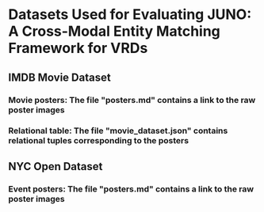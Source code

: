 # Datasets Used for Evaluating JUNO: A Cross-Modal Entity Matching Framework for VRDs

## IMDB Movie Dataset
### Movie posters: The file "posters.md" contains a link to the raw poster images
### Relational table: The file "movie_dataset.json" contains relational tuples corresponding to the posters

## NYC Open Dataset
### Event posters: The file "posters.md" contains a link to the raw poster images 
